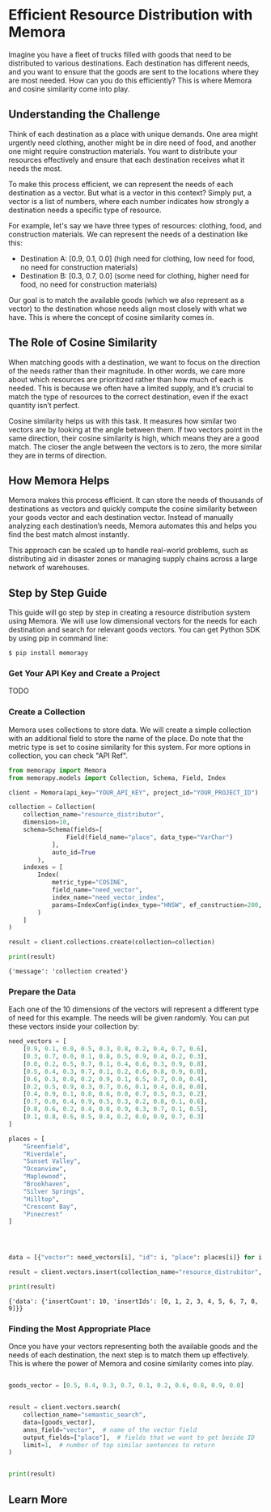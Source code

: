 # Efficient Resource Distribution with Memora
Imagine you have a fleet of trucks filled with goods that need to be distributed to various destinations. Each destination has different needs, and you want to ensure that the goods are sent to the locations where they are most needed. How can you do this efficiently? This is where Memora and cosine similarity come into play.

## Understanding the Challenge
Think of each destination as a place with unique demands. One area might urgently need clothing, another might be in dire need of food, and another one might require construction materials. You want to distribute your resources effectively and ensure that each destination receives what it needs the most.

To make this process efficient, we can represent the needs of each destination as a vector. But what is a vector in this context? Simply put, a vector is a list of numbers, where each number indicates how strongly a destination needs a specific type of resource.

For example, let's say we have three types of resources: clothing, food, and construction materials. We can represent the needs of a destination like this:
- Destination A: [0.9, 0.1, 0.0] (high need for clothing, low need for food, no need for construction materials)
- Destination B: [0.3, 0.7, 0.0] (some need for clothing, higher need for food, no need for construction materials)

Our goal is to match the available goods (which we also represent as a vector) to the destination whose needs align most closely with what we have. This is where the concept of cosine similarity comes in.

## The Role of Cosine Similarity
When matching goods with a destination, we want to focus on the direction of the needs rather than their magnitude. In other words, we care more about which resources are prioritized rather than how much of each is needed. This is because we often have a limited supply, and it’s crucial to match the type of resources to the correct destination, even if the exact quantity isn’t perfect.

Cosine similarity helps us with this task. It measures how similar two vectors are by looking at the angle between them. If two vectors point in the same direction, their cosine similarity is high, which means they are a good match. The closer the angle between the vectors is to zero, the more similar they are in terms of direction.

## How Memora Helps
Memora makes this process efficient. It can store the needs of thousands of destinations as vectors and quickly compute the cosine similarity between your goods vector and each destination vector. Instead of manually analyzing each destination’s needs, Memora automates this and helps you find the best match almost instantly.

This approach can be scaled up to handle real-world problems, such as distributing aid in disaster zones or managing supply chains across a large network of warehouses.


## Step by Step Guide

This guide will go step by step in creating a resource distribution system using Memora. We will use low dimensional vectors for the needs for each destination and search for relevant goods vectors. You can get Python SDK by using pip in command line:

```shell
$ pip install memorapy
```

### Get Your API Key and Create a Project

TODO

### Create a Collection
Memora uses collections to store data. We will create a simple collection with an additional field to store the name of the place. Do note that the metric type is set to cosine similarity for this system. For more options in collection, you can check "API Ref".

```python
from memorapy import Memora
from memorapy.models import Collection, Schema, Field, Index

client = Memora(api_key="YOUR_API_KEY", project_id="YOUR_PROJECT_ID")

collection = Collection(
    collection_name="resource_distributor",
    dimension=10,
    schema=Schema(fields=[
                Field(field_name="place", data_type="VarChar")
            ],
            auto_id=True
        ),
    indexes = [
        Index(
            metric_type="COSINE",
            field_name="need_vector",
            index_name="need_vector_index",
            params=IndexConfig(index_type="HNSW", ef_construction=200, m=16),
        )
    ]
)

result = client.collections.create(collection=collection)

print(result)
```
    {'message': 'collection created'}



### Prepare the Data

Each one of the 10 dimensions of the vectors will represent a different type of need for this example. The needs will be given randomly. You can put these vectors inside your collection by:


```python
need_vectors = [
    [0.9, 0.1, 0.0, 0.5, 0.3, 0.8, 0.2, 0.4, 0.7, 0.6],
    [0.3, 0.7, 0.0, 0.1, 0.8, 0.5, 0.9, 0.4, 0.2, 0.3],
    [0.0, 0.2, 0.5, 0.7, 0.1, 0.4, 0.6, 0.3, 0.9, 0.8],
    [0.5, 0.4, 0.3, 0.7, 0.1, 0.2, 0.6, 0.8, 0.9, 0.0],
    [0.6, 0.3, 0.8, 0.2, 0.9, 0.1, 0.5, 0.7, 0.0, 0.4],
    [0.2, 0.5, 0.9, 0.3, 0.7, 0.6, 0.1, 0.4, 0.8, 0.0],
    [0.4, 0.9, 0.1, 0.8, 0.6, 0.0, 0.7, 0.5, 0.3, 0.2],
    [0.7, 0.0, 0.4, 0.9, 0.5, 0.3, 0.2, 0.8, 0.1, 0.6],
    [0.8, 0.6, 0.2, 0.4, 0.0, 0.9, 0.3, 0.7, 0.1, 0.5],
    [0.1, 0.8, 0.6, 0.5, 0.4, 0.2, 0.0, 0.9, 0.7, 0.3]
]

places = [
    "Greenfield",
    "Riverdale",
    "Sunset Valley",
    "Oceanview",
    "Maplewood",
    "Brookhaven",
    "Silver Springs",
    "Hilltop",
    "Crescent Bay",
    "Pinecrest"
]




data = [{"vector": need_vectors[i], "id": i, "place": places[i]} for i in range(10)]

result = client.vectors.insert(collection_name="resource_distrubitor", data=data)

print(result)

```
    {'data': {'insertCount': 10, 'insertIds': [0, 1, 2, 3, 4, 5, 6, 7, 8, 9]}}


### Finding the Most Appropriate Place

Once you have your vectors representing both the available goods and the needs of each destination, the next step is to match them up effectively. This is where the power of Memora and cosine similarity comes into play.

```python

goods_vector = [0.5, 0.4, 0.3, 0.7, 0.1, 0.2, 0.6, 0.8, 0.9, 0.0]


result = client.vectors.search(
    collection_name="semantic_search",
    data=[goods_vector],
    anns_field="vector",  # name of the vector field
    output_fields=["place"],  # fields that we want to get beside ID
    limit=1,  # number of top similar sentences to return
)


print(result)
```


## Learn More



